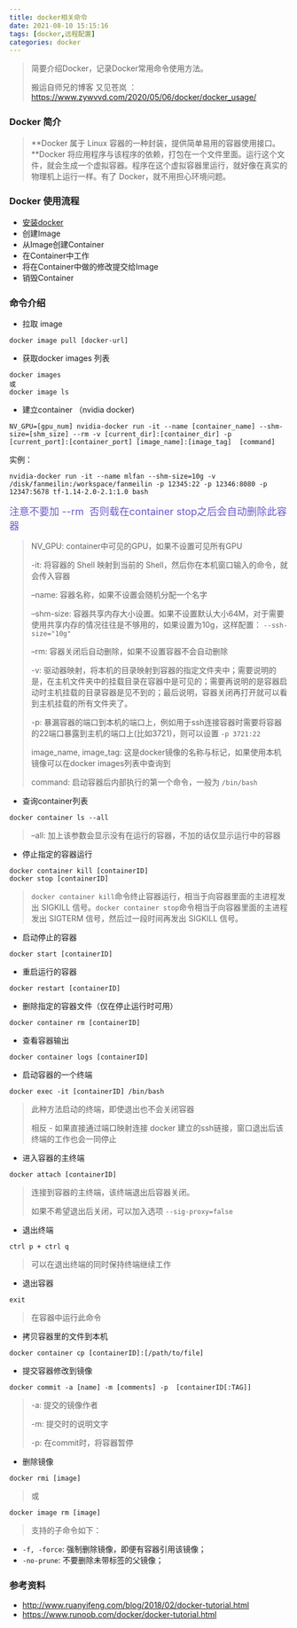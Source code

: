 ```yaml
---
title: docker相关命令
date: 2021-08-10 15:15:16
tags: [docker,远程配置]
categories: docker
---
```


>简要介绍Docker，记录Docker常用命令使用方法。
>
>搬运自师兄的博客 又见苍岚 ：https://www.zywvvd.com/2020/05/06/docker/docker_usage/

### Docker 简介

> **Docker 属于 Linux 容器的一种封装，提供简单易用的容器使用接口。**Docker 将应用程序与该程序的依赖，打包在一个文件里面。运行这个文件，就会生成一个虚拟容器。程序在这个虚拟容器里运行，就好像在真实的物理机上运行一样。有了 Docker，就不用担心环境问题。

### Docker 使用流程

- [安装docker](https://docs.docker.com/desktop/)
- 创建Image
- 从Image创建Container
- 在Container中工作
- 将在Container中做的修改提交给Image
- 销毁Container

### 命令介绍

- 拉取 image

```
docker image pull [docker-url]
```

- 获取docker images 列表

```
docker images
或
docker image ls
```

- 建立container （nvidia docker)

```
NV_GPU=[gpu_num] nvidia-docker run -it --name [container_name] --shm-size=[shm_size] --rm -v [current_dir]:[container_dir] -p [current_port]:[container_port] [image_name]:[image_tag]  [command] 
```
实例：
```
nvidia-docker run -it --name mlfan --shm-size=10g -v /disk/fanmeilin:/workspace/fanmeilin -p 12345:22 -p 12346:8080 -p 12347:5678 tf-1.14-2.0-2.1:1.0 bash
```
<font color=SlateBlue size=4>注意不要加 --rm  否则载在container stop之后会自动删除此容器</font>

> NV_GPU: container中可见的GPU，如果不设置可见所有GPU
>
> -it: 将容器的 Shell 映射到当前的 Shell，然后你在本机窗口输入的命令，就会传入容器
>
> –name: 容器名称，如果不设置会随机分配一个名字
>
> –shm-size: 容器共享内存大小设置。如果不设置默认大小64M，对于需要使用共享内存的情况往往是不够用的，如果设置为10g，这样配置： `--ssh-size="10g"`
>
> –rm: 容器关闭后自动删除，如果不设置容器不会自动删除
>
> -v: 驱动器映射，将本机的目录映射到容器的指定文件夹中；需要说明的是，在主机文件夹中的挂载目录在容器中是可见的；需要再说明的是容器启动时主机挂载的目录容器是见不到的；最后说明，容器关闭再打开就可以看到主机挂载的所有文件夹了。
>
> -p: 暴漏容器的端口到本机的端口上，例如用于ssh连接容器时需要将容器的22端口暴露到主机的端口上(比如3721)，则可以设置 `-p 3721:22`
>
> image_name, image_tag: 这是docker镜像的名称与标记，如果使用本机镜像可以在docker images列表中查询到
>
> command: 启动容器后内部执行的第一个命令，一般为 `/bin/bash`

- 查询container列表

```
docker container ls --all
```

> –all: 加上该参数会显示没有在运行的容器，不加的话仅显示运行中的容器

- 停止指定的容器运行

```
docker container kill [containerID]
docker stop [containerID]
```

> `docker container kill`命令终止容器运行，相当于向容器里面的主进程发出 SIGKILL 信号。`docker container stop`命令相当于向容器里面的主进程发出 SIGTERM 信号，然后过一段时间再发出 SIGKILL 信号。

- 启动停止的容器

```
docker start [containerID]
```

- 重启运行的容器

```
docker restart [containerID]
```

- 删除指定的容器文件（仅在停止运行时可用）

```
docker container rm [containerID]
```

- 查看容器输出

```
docker container logs [containerID]
```

- 启动容器的一个终端

```
docker exec -it [containerID] /bin/bash
```

> 此种方法启动的终端，即使退出也不会关闭容器
>
> 相反 - 如果直接通过端口映射连接 docker 建立的ssh链接，窗口退出后该终端的工作也会一同停止

- 进入容器的主终端

```
docker attach [containerID]
```

> 连接到容器的主终端，该终端退出后容器关闭。
>
> 如果不希望退出后关闭，可以加入选项 `--sig-proxy=false`

- 退出终端

```
ctrl p + ctrl q
```

> 可以在退出终端的同时保持终端继续工作

- 退出容器

```
exit
```

> 在容器中运行此命令

- 拷贝容器里的文件到本机

```
docker container cp [containerID]:[/path/to/file]
```

- 提交容器修改到镜像

```
docker commit -a [name] -m [comments] -p  [containerID[:TAG]]
```

> -a: 提交的镜像作者
>
> -m: 提交时的说明文字
>
> -p: 在commit时，将容器暂停

- 删除镜像

```
docker rmi [image]
```

> 或

```
docker image rm [image]
```

> 支持的子命令如下：

- `-f, -force`: 强制删除镜像，即便有容器引用该镜像；
- `-no-prune`: 不要删除未带标签的父镜像；

### 参考资料

- http://www.ruanyifeng.com/blog/2018/02/docker-tutorial.html
- https://www.runoob.com/docker/docker-tutorial.html
